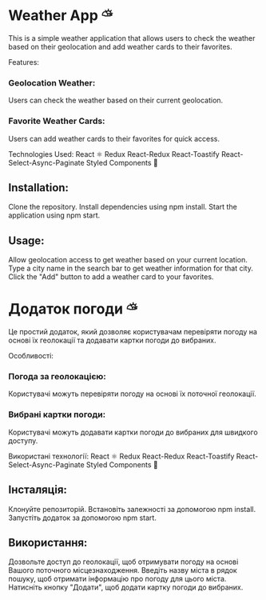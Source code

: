 # Weather App ⛅︎

This is a simple weather application that allows users to check the weather based on their geolocation and add weather cards to their favorites.

Features:

### Geolocation Weather:

Users can check the weather based on their current geolocation.

### Favorite Weather Cards:

Users can add weather cards to their favorites for quick access.

Technologies Used:
React ⚛
Redux
React-Redux
React-Toastify
React-Select-Async-Paginate
Styled Components 🎨

## Installation:

Clone the repository.
Install dependencies using npm install.
Start the application using npm start.

## Usage:

Allow geolocation access to get weather based on your current location.
Type a city name in the search bar to get weather information for that city.
Click the "Add" button to add a weather card to your favorites.

# Додаток погоди ⛅︎

Це простий додаток, який дозволяє користувачам перевіряти погоду на основі їх геолокації та додавати картки погоди до вибраних.

Особливості:

### Погода за геолокацією:

Користувачі можуть перевіряти погоду на основі їх поточної геолокації.

### Вибрані картки погоди:

Користувачі можуть додавати картки погоди до вибраних для швидкого доступу.

Використані технології:
React ⚛
Redux
React-Redux
React-Toastify
React-Select-Async-Paginate
Styled Components 🎨

## Інсталяція:

Клонуйте репозиторій.
Встановіть залежності за допомогою npm install.
Запустіть додаток за допомогою npm start.

## Використання:

Дозвольте доступ до геолокації, щоб отримувати погоду на основі Вашого поточного місцезнаходження.
Введіть назву міста в рядок пошуку, щоб отримати інформацію про погоду для цього міста.
Натисніть кнопку "Додати", щоб додати картку погоди до вибраних.
